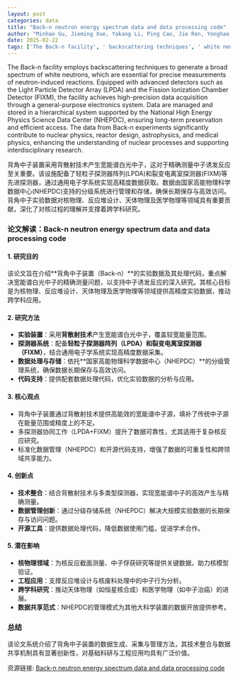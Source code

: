 ```yaml
---
layout: post
categories: data
title: "Back-n neutron energy spectrum data and data processing code"
author: "Minhao Gu, Jieming Xue, Yakang Li, Ping Cao, Jie Ren, Yonghao Chen, Wei Jiang, Han Yi, Peng Hu, Ruirui Fan"
date: 2025-02-22
tags: ['The Back-n facility', ' backscattering techniques', ' white neutrons', ' neutron-induced reactions', ' Light Particle Detector Array (LPDA)', ' Fission Ionization Chamber Detector (FIXM)', ' high-precision data acquisition', ' general-purpose electronics system', ' hierarchical system', ' National High Energy Physics Science Data Center (NHEPDC)', ' long-term preservation', ' efficient access', ' nuclear physics', ' reactor design', ' astrophysics', ' medical physics', ' nuclear processes', ' interdisciplinary research']
---
```


The Back-n facility employs backscattering techniques to generate a broad spectrum of white neutrons, which are essential for precise measurements of neutron-induced reactions. Equipped with advanced detectors such as the Light Particle Detector Array (LPDA) and the Fission Ionization Chamber Detector (FIXM), the facility achieves high-precision data acquisition through a general-purpose electronics system. Data are managed and stored in a hierarchical system supported by the National High Energy Physics Science Data Center (NHEPDC), ensuring long-term preservation and efficient access. The data from Back-n experiments significantly contribute to nuclear physics, reactor design, astrophysics, and medical physics, enhancing the understanding of nuclear processes and supporting interdisciplinary research.

背角中子装置采用背散射技术产生宽能谱白光中子，这对于精确测量中子诱发反应至关重要。该设施配备了轻粒子探测器阵列(LPDA)和裂变电离室探测器(FIXM)等先进探测器，通过通用电子学系统实现高精度数据获取。数据由国家高能物理科学数据中心(NHEPDC)支持的分级系统进行管理和存储，确保长期保存与高效访问。背角中子实验数据对核物理、反应堆设计、天体物理及医学物理等领域具有重要贡献，深化了对核过程的理解并支撑着跨学科研究。

### **论文解读：Back-n neutron energy spectrum data and data processing code**  

#### **1. 研究目的**  
该论文旨在介绍**背角中子装置（Back-n）**的实验数据及其处理代码，重点解决宽能谱白光中子的精确测量问题，以支持中子诱发反应的深入研究。其核心目标是为核物理、反应堆设计、天体物理及医学物理等领域提供高精度实验数据，推动跨学科应用。  

#### **2. 研究方法**  
- **实验装置**：采用**背散射技术**产生宽能谱白光中子，覆盖较宽能量范围。  
- **探测器系统**：配备**轻粒子探测器阵列（LPDA）**和**裂变电离室探测器（FIXM）**，结合通用电子学系统实现高精度数据采集。  
- **数据处理与存储**：依托**国家高能物理科学数据中心（NHEPDC）**的分级管理系统，确保数据长期保存与高效访问。  
- **代码支持**：提供配套数据处理代码，优化实验数据的分析与应用。  

#### **3. 核心观点**  
- 背角中子装置通过背散射技术提供高能效的宽能谱中子源，填补了传统中子源在能量范围或精度上的不足。  
- 多探测器协同工作（LPDA+FIXM）提升了数据可靠性，尤其适用于复杂核反应研究。  
- 标准化数据管理（NHEPDC）和开源代码支持，增强了数据的可重复性和跨领域共享能力。  

#### **4. 创新点**  
- **技术整合**：结合背散射技术与多类型探测器，实现宽能谱中子的高效产生与精确测量。  
- **数据管理创新**：通过分级存储系统（NHEPDC）解决大规模实验数据的长期保存与访问问题。  
- **开源工具**：提供数据处理代码，降低数据使用门槛，促进学术合作。  

#### **5. 潜在影响**  
- **核物理领域**：为核反应截面测量、中子俘获研究等提供关键数据，助力核模型验证。  
- **工程应用**：支撑反应堆设计与核废料处理中的中子行为分析。  
- **跨学科研究**：推动天体物理（如恒星核合成）和医学物理（如中子治癌）的进展。  
- **数据共享范式**：NHEPDC的管理模式为其他大科学装置的数据开放提供参考。  

### **总结**  
该论文系统介绍了背角中子装置的数据生成、采集与管理方法，其技术整合与数据共享机制具有显著创新性，对基础科研与工程应用均具有广泛价值。

资源链接: [Back-n neutron energy spectrum data and data processing code](https://doi.org/10.57760/sciencedb.j00186.00600)
